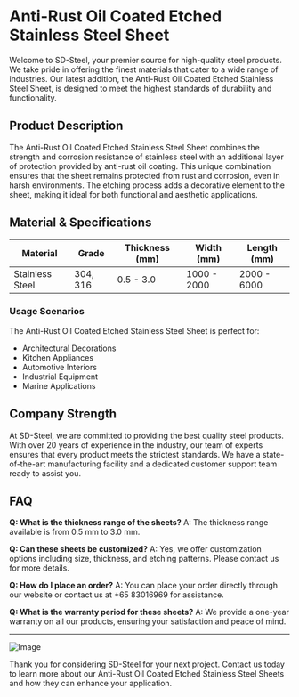 # Anti-Rust Oil Coated Etched Stainless Steel Sheet

Welcome to SD-Steel, your premier source for high-quality steel products. We take pride in offering the finest materials that cater to a wide range of industries. Our latest addition, the Anti-Rust Oil Coated Etched Stainless Steel Sheet, is designed to meet the highest standards of durability and functionality.

## Product Description

The Anti-Rust Oil Coated Etched Stainless Steel Sheet combines the strength and corrosion resistance of stainless steel with an additional layer of protection provided by anti-rust oil coating. This unique combination ensures that the sheet remains protected from rust and corrosion, even in harsh environments. The etching process adds a decorative element to the sheet, making it ideal for both functional and aesthetic applications.

## Material & Specifications

| **Material** | **Grade** | **Thickness (mm)** | **Width (mm)** | **Length (mm)** |
|--------------|-----------|--------------------|----------------|-----------------|
| Stainless Steel | 304, 316 | 0.5 - 3.0 | 1000 - 2000 | 2000 - 6000 |

### Usage Scenarios

The Anti-Rust Oil Coated Etched Stainless Steel Sheet is perfect for:
- Architectural Decorations
- Kitchen Appliances
- Automotive Interiors
- Industrial Equipment
- Marine Applications

## Company Strength

At SD-Steel, we are committed to providing the best quality steel products. With over 20 years of experience in the industry, our team of experts ensures that every product meets the strictest standards. We have a state-of-the-art manufacturing facility and a dedicated customer support team ready to assist you.

## FAQ

**Q: What is the thickness range of the sheets?**
A: The thickness range available is from 0.5 mm to 3.0 mm.

**Q: Can these sheets be customized?**
A: Yes, we offer customization options including size, thickness, and etching patterns. Please contact us for more details.

**Q: How do I place an order?**
A: You can place your order directly through our website or contact us at +65 83016969 for assistance.

**Q: What is the warranty period for these sheets?**
A: We provide a one-year warranty on all our products, ensuring your satisfaction and peace of mind.

---

![Image](https://github.com/user-attachments/assets/2567258e-e124-4816-932d-1809bd27ef0b)

Thank you for considering SD-Steel for your next project. Contact us today to learn more about our Anti-Rust Oil Coated Etched Stainless Steel Sheets and how they can enhance your application.